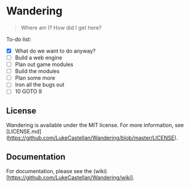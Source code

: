 # Wandering

> Where am I? How did I get here?

To-do list:
- [x] What do we want to do anyway?
- [ ] Build a web engine
- [ ] Plan out game modules
- [ ] Build the modules
- [ ] Plan some more
- [ ] Iron all the bugs out
- [ ] 10 GOTO 9

## License

Wandering is available under the MIT license. For more information, see [LICENSE.md] (https://github.com/LukeCastellan/Wandering/blob/master/LICENSE).

## Documentation

For documentation, please see the (wiki)[https://github.com/LukeCastellan/Wandering/wiki].